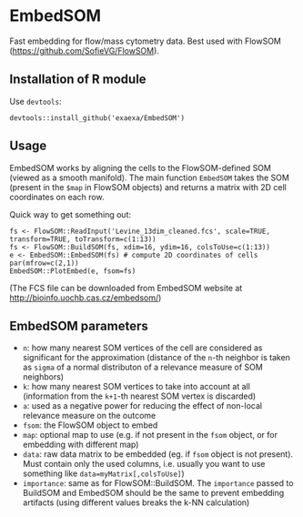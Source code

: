 
# EmbedSOM

Fast embedding for flow/mass cytometry data. Best used with FlowSOM (https://github.com/SofieVG/FlowSOM).

## Installation of R module

Use `devtools`:

	devtools::install_github('exaexa/EmbedSOM')

## Usage

EmbedSOM works by aligning the cells to the FlowSOM-defined SOM (viewed as a smooth manifold). The main function `EmbedSOM` takes the SOM (present in the `$map` in FlowSOM objects) and returns a matrix with 2D cell coordinates on each row.

Quick way to get something out:

	fs <- FlowSOM::ReadInput('Levine_13dim_cleaned.fcs', scale=TRUE, transform=TRUE, toTransform=c(1:13))
	fs <- FlowSOM::BuildSOM(fs, xdim=16, ydim=16, colsToUse=c(1:13))
	e <- EmbedSOM::EmbedSOM(fs) # compute 2D coordinates of cells
	par(mfrow=c(2,1))
	EmbedSOM::PlotEmbed(e, fsom=fs)

(The FCS file can be downloaded from EmbedSOM website at http://bioinfo.uochb.cas.cz/embedsom/)

## EmbedSOM parameters

- `n`: how many nearest SOM vertices of the cell are considered as significant for the approximation (distance of the `n`-th neighbor is taken as `sigma` of a normal distributon of a relevance measure of SOM neighbors)
- `k`: how many nearest SOM vertices to take into account at all (information from the `k+1`-th nearest SOM vertex is discarded)
- `a`: used as a negative power for reducing the effect of non-local relevance measure on the outcome
- `fsom`: the FlowSOM object to embed
- `map`: optional map to use (e.g. if not present in the `fsom` object, or for embedding with different map)
- `data`: raw data matrix to be embedded (eg. if `fsom` object is not present). Must contain only the used columns, i.e. usually you want to use something like `data=myMatrix[,colsToUse]`)
- `importance`: same as for FlowSOM::BuildSOM. The `importance` passed to BuildSOM and EmbedSOM should be the same to prevent embedding artifacts (using different values breaks the k-NN calculation)

